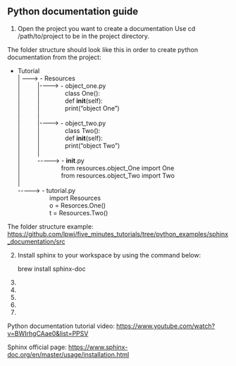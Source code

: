 ## Python documentation guide
1. Open the project you want to create a documentation
   Use cd /path/to/project to be in the project directory.
   
The folder structure should look like this in order to create python documentation from the project:

 - Tutorial <br />
| --->	 - Resources <br />
| &emsp; &emsp;	|---->	- object_one.py <br />
| &emsp; &emsp;	| &emsp; &emsp; &emsp;	class One(): <br />
| &emsp; &emsp;	| &emsp; &emsp; &emsp;	def __init__(self): <br />
| &emsp; &emsp;	| &emsp; &emsp; &emsp;	print(“object One”) <br />
| &emsp; &emsp; |<br />
| &emsp; &emsp;	|---->	- object_two.py <br />
| &emsp; &emsp;	| &emsp; &emsp; &emsp;	class Two(): <br />
| &emsp; &emsp;	| &emsp; &emsp; &emsp;	def __init__(self): <br />
| &emsp; &emsp;	| &emsp; &emsp; &emsp;	print(“object Two”) <br />
| &emsp; &emsp; |<br />
| &emsp; &emsp;	----->	- __init__.py <br />
| &emsp; &emsp;	&emsp; &emsp; &emsp; from resources.object_One import One <br />
| &emsp; &emsp;	&emsp; &emsp; &emsp; from resources.object_Two import Two <br />
| <br />
----->	- tutorial.py <br />
  &emsp; &emsp;	&emsp; &emsp; import Resources <br />
  &emsp; &emsp;	&emsp; &emsp; o = Resorces.One() <br />
  &emsp; &emsp;	&emsp; &emsp; t = Resources.Two()		
		
The folder structure example: https://github.com/lpwj/five_minutes_tutorials/tree/python_examples/sphinx_documentation/src

2. Install sphinx to your workspace by using the command below:
	
 	brew install sphinx-doc

3.
4. 
5. 

6.

7.


Python documentation tutorial video: https://www.youtube.com/watch?v=BWIrhgCAae0&list=PPSV

Sphinx official page: https://www.sphinx-doc.org/en/master/usage/installation.html
